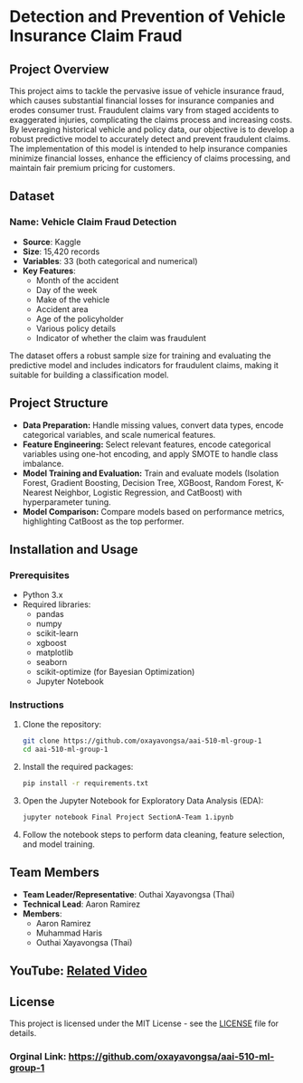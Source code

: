 # Detection and Prevention of Vehicle Insurance Claim Fraud

## Project Overview

This project aims to tackle the pervasive issue of vehicle insurance fraud, which causes substantial financial losses for insurance companies and erodes consumer trust. Fraudulent claims vary from staged accidents to exaggerated injuries, complicating the claims process and increasing costs. By leveraging historical vehicle and policy data, our objective is to develop a robust predictive model to accurately detect and prevent fraudulent claims. The implementation of this model is intended to help insurance companies minimize financial losses, enhance the efficiency of claims processing, and maintain fair premium pricing for customers.

## Dataset

### Name: Vehicle Claim Fraud Detection

- **Source**: Kaggle
- **Size**: 15,420 records
- **Variables**: 33 (both categorical and numerical)
- **Key Features**:
  - Month of the accident
  - Day of the week
  - Make of the vehicle
  - Accident area
  - Age of the policyholder
  - Various policy details
  - Indicator of whether the claim was fraudulent

The dataset offers a robust sample size for training and evaluating the predictive model and includes indicators for fraudulent claims, making it suitable for building a classification model.

## Project Structure

- <b>Data Preparation:</b> Handle missing values, convert data types, encode categorical variables, and scale numerical features.
- <b>Feature Engineering:</b> Select relevant features, encode categorical variables using one-hot encoding, and apply SMOTE to handle class imbalance.
- <b>Model Training and Evaluation:</b> Train and evaluate models (Isolation Forest, Gradient Boosting, Decision Tree, XGBoost, Random Forest, K-Nearest Neighbor, Logistic Regression, and CatBoost) with hyperparameter tuning.
- <b>Model Comparison:</b> Compare models based on performance metrics, highlighting CatBoost as the top performer.

## Installation and Usage

### Prerequisites

- Python 3.x
- Required libraries:
  - pandas
  - numpy
  - scikit-learn
  - xgboost
  - matplotlib
  - seaborn
  - scikit-optimize (for Bayesian Optimization)
  - Jupyter Notebook

### Instructions

1. Clone the repository:
    ```bash
    git clone https://github.com/oxayavongsa/aai-510-ml-group-1
    cd aai-510-ml-group-1
    ```

2. Install the required packages:
    ```bash
    pip install -r requirements.txt
    ```

3. Open the Jupyter Notebook for Exploratory Data Analysis (EDA):
    ```bash
    jupyter notebook Final Project SectionA-Team 1.ipynb
    ```

4. Follow the notebook steps to perform data cleaning, feature selection, and model training.

## Team Members

- **Team Leader/Representative**: Outhai Xayavongsa (Thai)
- **Technical Lead**: Aaron Ramirez
- **Members**:
  - Aaron Ramirez
  - Muhammad Haris
  - Outhai Xayavongsa (Thai)

## YouTube: <a href="https://youtu.be/TztlKFz5VXU?si=MeweLXnsnQG7GRCP" target="_blank">Related Video</a>

## License

This project is licensed under the MIT License - see the [LICENSE](LICENSE) file for details.

### Orginal Link: https://github.com/oxayavongsa/aai-510-ml-group-1
